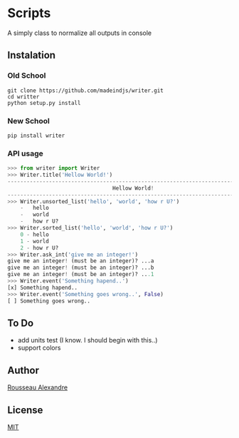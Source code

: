 Scripts
=======

A simply class to normalize all outputs in console

Instalation
-----------

### Old School

    git clone https://github.com/madeindjs/writer.git
    cd writter
    python setup.py install

### New School

    pip install writer


### API usage


~~~Python
>>> from writer import Writer
>>> Writer.title('Hellow World!')
--------------------------------------------------------------------------------
                                 Hellow World!                                 
--------------------------------------------------------------------------------
>>> Writer.unsorted_list('hello', 'world', 'how r U?')
    -   hello
    -   world
    -   how r U?
>>> Writer.sorted_list('hello', 'world', 'how r U?')
    0 - hello
    1 - world
    2 - how r U?
>>> Writer.ask_int('give me an integer!')
give me an integer! (must be an integer)? ...a
give me an integer! (must be an integer)? ...b
give me an integer! (must be an integer)? ...1
>>> Writer.event('Something hapend..')
[x] Something hapend..
>>> Writer.event('Something goes wrong..', False)
[ ] Something goes wrong..
~~~

To Do
-----

* add units test (I know. I should begin with this..)
* support colors

Author
------

[Rousseau Alexandre][madeindjs]

License
-------

[MIT](https://opensource.org/licenses/MIT)


[madeindjs]: https://github.com/madeindjs/